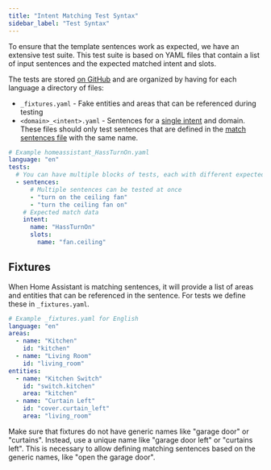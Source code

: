 ```yaml
---
title: "Intent Matching Test Syntax"
sidebar_label: "Test Syntax"
---
```


To ensure that the template sentences work as expected, we have an extensive test suite. This test suite is based on YAML files that contain a list of input sentences and the expected matched intent and slots.

The tests are stored [on GitHub](https://github.com/home-assistant/intents/tree/main/tests) and are organized by having for each language a directory of files:

 - `_fixtures.yaml` - Fake entities and areas that can be referenced during testing
 - `<domain>_<intent>.yaml` - Sentences for a [single intent](./supported-intents.md) and domain. These files should only test sentences that are defined in the [match sentences file](./matching-syntax.md) with the same name.

``` yaml
# Example homeassistant_HassTurnOn.yaml
language: "en"
tests:
  # You can have multiple blocks of tests, each with different expected match data
  - sentences:
      # Multiple sentences can be tested at once
      - "turn on the ceiling fan"
      - "turn the ceiling fan on"
    # Expected match data
    intent:
      name: "HassTurnOn"
      slots:
        name: "fan.ceiling"
```

## Fixtures

When Home Assistant is matching sentences, it will provide a list of areas and entities that can be referenced in the sentence. For tests we define these in `_fixtures.yaml`.

```yaml
# Example _fixtures.yaml for English
language: "en"
areas:
  - name: "Kitchen"
    id: "kitchen"
  - name: "Living Room"
    id: "living_room"
entities:
  - name: "Kitchen Switch"
    id: "switch.kitchen"
    area: "kitchen"
  - name: "Curtain Left"
    id: "cover.curtain_left"
    area: "living_room"
```

Make sure that fixtures do not have generic names like "garage door" or "curtains". Instead, use a unique name like "garage door left" or "curtains left". This is necessary to allow defining matching sentences based on the generic names, like "open the garage door".
